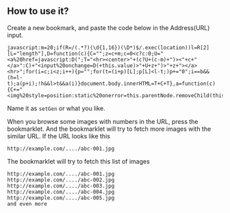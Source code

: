 How to use it?
--------------

Create a new bookmark, and paste the code below in the Address(URL) input.
	
	javascript:m=20;if(R=/(.*?)(\d{1,16})(\D*)$/.exec(location))l=R[2][L="length"],D=function(c){C="";z=c+m;c=0<c?c:0;U="<a%20href=javascript:D(";T="<hr><center>"+(c?U+(c-m)+")><"+c+"</a>":C)+"<input%20onchange=D(+this.value)>"+U+z+")>"+z+"></a><hr>";for(i=c;i<z;i++){p="";for(t=(i+p)[L];p[L]<l-t;)p+="0";i==b&&(h=l-t);a(p+i);!h&&l>t&&a(i)}document.body.innerHTML=T+C+T},a=function(c){C+="<img%20style=position:static%20onerror=this.parentNode.removeChild(this)%20src="+R[1]+c+R[3]+">"},D(b=+R[2])

Name it as `setGen` or what you like.

When you browse some images with numbers in the URL, press the bookmarklet. And the bookmarklet will try to fetch more images with the similar URL. If the URL looks like this 
	
	http://example.com/..../abc-001.jpg
	
The bookmarklet will try to fetch this list of images

	http://example.com/..../abc-001.jpg
	http://example.com/..../abc-002.jpg
	http://example.com/..../abc-003.jpg
	http://example.com/..../abc-004.jpg
	http://example.com/..../abc-005.jpg
	and even more